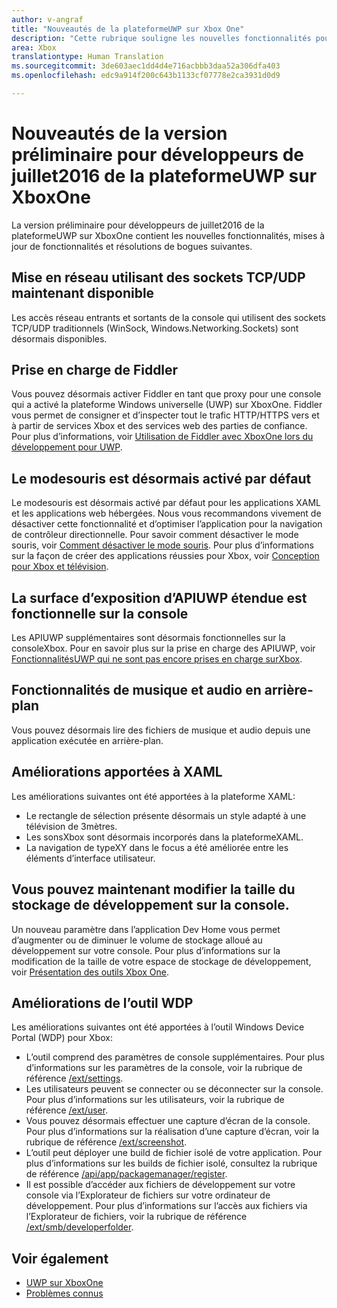 ```yaml
---
author: v-angraf
title: "Nouveautés de la plateformeUWP sur Xbox One"
description: "Cette rubrique souligne les nouvelles fonctionnalités pour la plateformeUWP sur les applicationsXboxOne."
area: Xbox
translationtype: Human Translation
ms.sourcegitcommit: 3de603aec1dd4d4e716acbbb3daa52a306dfa403
ms.openlocfilehash: edc9a914f200c643b1133cf07778e2ca3931d0d9

---
```


# Nouveautés de la version préliminaire pour développeurs de juillet2016 de la plateformeUWP sur XboxOne

La version préliminaire pour développeurs de juillet2016 de la plateformeUWP sur XboxOne contient les nouvelles fonctionnalités, mises à jour de fonctionnalités et résolutions de bogues suivantes.

## Mise en réseau utilisant des sockets TCP/UDP maintenant disponible  
Les accès réseau entrants et sortants de la console qui utilisent des sockets TCP/UDP traditionnels (WinSock, Windows.Networking.Sockets) sont désormais disponibles.

## Prise en charge de Fiddler
Vous pouvez désormais activer Fiddler en tant que proxy pour une console qui a activé la plateforme Windows universelle (UWP) sur XboxOne. Fiddler vous permet de consigner et d’inspecter tout le trafic HTTP/HTTPS vers et à partir de services Xbox et des services web des parties de confiance. Pour plus d’informations, voir [Utilisation de Fiddler avec XboxOne lors du développement pour UWP](uwp-fiddler.md).

## Le modesouris est désormais activé par défaut
Le modesouris est désormais activé par défaut pour les applications XAML et les applications web hébergées.
Nous vous recommandons vivement de désactiver cette fonctionnalité et d’optimiser l’application pour la navigation de contrôleur directionnelle.
Pour savoir comment désactiver le mode souris, voir [Comment désactiver le mode souris](how-to-disable-mouse-mode.md).
Pour plus d’informations sur la façon de créer des applications réussies pour Xbox, voir [Conception pour Xbox et télévision](https://msdn.microsoft.com/windows/uwp/input-and-devices/designing-for-tv?f=255&MSPPError=-2147217396#mouse-mode).

## La surface d’exposition d’APIUWP étendue est fonctionnelle sur la console
Les APIUWP supplémentaires sont désormais fonctionnelles sur la consoleXbox. Pour en savoir plus sur la prise en charge des APIUWP, voir [FonctionnalitésUWP qui ne sont pas encore prises en charge surXbox](http://go.microsoft.com/fwlink/?LinkID=760755). 

## Fonctionnalités de musique et audio en arrière-plan
Vous pouvez désormais lire des fichiers de musique et audio depuis une application exécutée en arrière-plan.

## Améliorations apportées à XAML
Les améliorations suivantes ont été apportées à la plateforme XAML:
-   Le rectangle de sélection présente désormais un style adapté à une télévision de 3mètres.
-   Les sonsXbox sont désormais incorporés dans la plateformeXAML.
-   La navigation de typeXY dans le focus a été améliorée entre les éléments d’interface utilisateur. 

## Vous pouvez maintenant modifier la taille du stockage de développement sur la console.
Un nouveau paramètre dans l’application Dev Home vous permet d’augmenter ou de diminuer le volume de stockage alloué au développement sur votre console. Pour plus d’informations sur la modification de la taille de votre espace de stockage de développement, voir [Présentation des outils Xbox One](introduction-to-xbox-tools.md).

## Améliorations de l’outil WDP
Les améliorations suivantes ont été apportées à l’outil Windows Device Portal (WDP) pour Xbox:
 - L’outil comprend des paramètres de console supplémentaires. Pour plus d’informations sur les paramètres de la console, voir la rubrique de référence [/ext/settings](wdp-xboxsettings-api.md). 
 - Les utilisateurs peuvent se connecter ou se déconnecter sur la console. Pour plus d’informations sur les utilisateurs, voir la rubrique de référence [/ext/user](wdp-user-management.md).
 - Vous pouvez désormais effectuer une capture d’écran de la console. Pour plus d’informations sur la réalisation d’une capture d’écran, voir la rubrique de référence [/ext/screenshot](wdp-media-capture-api.md).
 - L’outil peut déployer une build de fichier isolé de votre application. Pour plus d’informations sur les builds de fichier isolé, consultez la rubrique de référence [/api/app/packagemanager/register](wdp-loose-folder-register-api.md).
 - Il est possible d’accéder aux fichiers de développement sur votre console via l’Explorateur de fichiers sur votre ordinateur de développement. Pour plus d’informations sur l’accès aux fichiers via l’Explorateur de fichiers, voir la rubrique de référence [/ext/smb/developerfolder](wdp-smb-api.md).

## Voir également
- [UWP sur XboxOne](index.md)
- [Problèmes connus](known-issues.md)



<!--HONumber=Jul16_HO2-->


